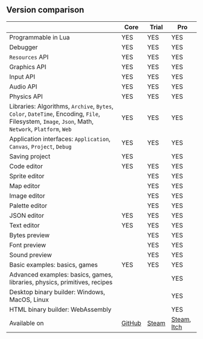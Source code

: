 ## Version comparison

| | Core | Trial | Pro |
|---|---|---|---|
| Programmable in Lua | YES | YES | YES |
| Debugger | YES | YES | YES |
| `Resources` API | YES | YES | YES |
| Graphics API | YES | YES | YES |
| Input API | YES | YES | YES |
| Audio API | YES | YES | YES |
| Physics API | YES | YES | YES |
| Libraries: Algorithms, `Archive`, `Bytes`, `Color`, `DateTime`, Encoding, `File`, Filesystem, `Image`, `Json`, Math, `Network`, `Platform`, `Web` | YES | YES | YES |
| Application interfaces: `Application`, `Canvas`, `Project`, `Debug` | YES | YES | YES |
| Saving project | YES | | YES |
| Code editor | YES | YES | YES |
| Sprite editor | | YES | YES |
| Map editor | | YES | YES |
| Image editor | | YES | YES |
| Palette editor | | YES | YES |
| JSON editor | YES | YES | YES |
| Text editor | YES | YES | YES |
| Bytes preview | | YES | YES |
| Font preview | | YES | YES |
| Sound preview | | YES | YES |
| Basic examples: basics, games | YES | YES | YES |
| Advanced examples: basics, games, libraries, physics, primitives, recipes | | | YES |
| Desktop binary builder: Windows, MacOS, Linux | | | YES |
| HTML binary builder: WebAssembly | | | YES |
| Available on | [GitHub](README.md#compiling-from-source) | [Steam](https://store.steampowered.com/app/1386180/) | [Steam](https://store.steampowered.com/app/1386180/), [Itch](https://tonywang.itch.io/bitty) |
